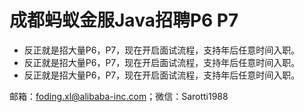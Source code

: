 # 成都蚂蚁金服Java招聘P6 P7

* 反正就是招大量P6，P7，现在开启面试流程，支持年后任意时间入职。
* 反正就是招大量P6，P7，现在开启面试流程，支持年后任意时间入职。
* 反正就是招大量P6，P7，现在开启面试流程，支持年后任意时间入职。


邮箱：foding.xl@alibaba-inc.com；微信：Sarotti1988
